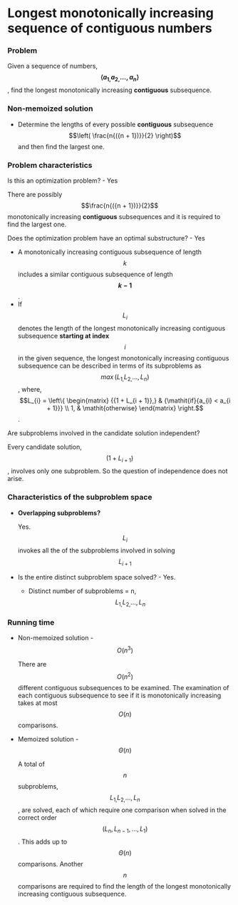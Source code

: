 # Longest monotonically increasing sequence of contiguous numbers

### Problem

Given a sequence of numbers,
**$$\langle{a_{1,}a_{2,}\ldots,a_{n}}\rangle$$**, find the longest
monotonically increasing **contiguous** subsequence.

### Non-memoized solution

- Determine the lengths of every possible **contiguous**
  subsequence $$\left( \frac{n{({n + 1})}}{2} \right)$$ and then find the
  largest one.

### Problem characteristics

Is this an optimization problem? - Yes

There are possibly $$\frac{n{({n + 1})}}{2}$$ monotonically increasing
**contiguous** subsequences and it is required to find the largest one.

Does the optimization problem have an optimal substructure? - Yes

- A monotonically increasing contiguous subsequence of length $$k$$
  includes a similar contiguous subsequence of length **$$k - 1$$**.
- If $$L_{i}$$ denotes the length of the longest monotonically
  increasing contiguous subsequence **starting at index** $$i$$ in the
  given sequence, the longest monotonically increasing contiguous
  subsequence can be described in terms of its subproblems as 
  $$\mathit{\max}{({L_{1,}L_{2,}\ldots,L_{n}})}$$, where, 
   $$L_{i} = \left\{ \begin{matrix}
  {{1 + L_{i + 1}},} & {\mathit{if}{a_{i} < a_{i + 1}}} \\
  1, & \mathit{otherwise}
  \end{matrix} \right.$$.

Are subproblems involved in the candidate solution independent?

Every candidate solution, $$\left( {1 + L_{i + 1}} \right)$$ , involves
only one subproblem. So the question of independence does not arise.

### Characteristics of the subproblem space

- **Overlapping subproblems?**

  Yes. $$L_{i}$$ invokes all the of the subproblems involved in solving
  $$L_{i + 1}$$

- Is the entire distinct subproblem space solved? - Yes.

  - Distinct number of subproblems = n, $$L_{1,}L_{2,}\ldots,L_{n}$$

### Running time

- Non-memoized solution - $$O{(n^{3})}$$

  There are $$O{(n^{2})}$$ different contiguous subsequences to be
  examined. The examination of each contiguous subsequence to see if it
  is monotonically increasing takes at most $$O{(n)}$$ comparisons.

- Memoized solution - $$\Theta{(n)}$$

  A total of $$n$$ subproblems, $$L_{1,}L_{2,} ...,L_{n}$$ , are
  solved, each of which require one comparison when solved in the
  correct order $$\left( {L_{n},L_{n - 1} ,...,L_{1}} \right)$$ . This
  adds up to $$\Theta{(n)}$$ comparisons. Another $$n$$ comparisons are
  required to find the length of the longest monotonically increasing
  contiguous subsequence.
